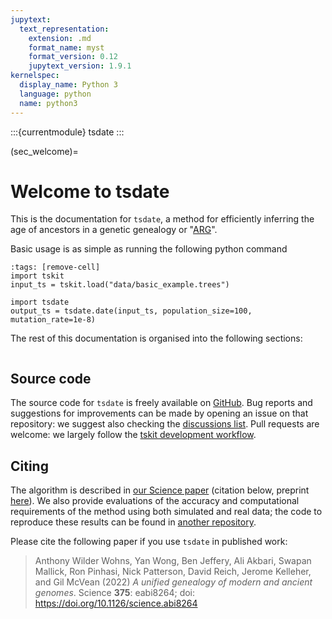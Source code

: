 ```yaml
---
jupytext:
  text_representation:
    extension: .md
    format_name: myst
    format_version: 0.12
    jupytext_version: 1.9.1
kernelspec:
  display_name: Python 3
  language: python
  name: python3
---
```


:::{currentmodule} tsdate
:::

(sec_welcome)=

# Welcome to tsdate

This is the documentation for `tsdate`, a method for efficiently inferring the
age of ancestors in a genetic genealogy or "[ARG](https://tskit.dev/tutorials/args.html)".

Basic usage is as simple as running the following python command

```{code-cell} ipython3
:tags: [remove-cell]
import tskit
input_ts = tskit.load("data/basic_example.trees")
```

```{code-cell} ipython3
import tsdate
output_ts = tsdate.date(input_ts, population_size=100, mutation_rate=1e-8)
```

The rest of this documentation is organised into the following sections:

```{tableofcontents}
```

## Source code

The source code for `tsdate` is freely available on [GitHub](https://github.com/tskit-dev/tsdate).
Bug reports and suggestions for improvements can be made by opening an issue on that repository:
we suggest also checking the [discussions list](https://github.com/tskit-dev/tsdate/discussions).
Pull requests are welcome: we largely follow the
[tskit development workflow](https://tskit.dev/tskit/docs/latest/development.html#workflow).

## Citing

The algorithm is described in [our Science paper](https://www.science.org/doi/10.1126/science.abi8264)
(citation below, preprint [here](https://www.biorxiv.org/content/10.1101/2021.02.16.431497v2)). We also provide
evaluations of the accuracy and computational requirements of the method using both simulated and real
data; the code to reproduce these results can be found in
[another repository](https://github.com/awohns/unified_genealogy_paper).

Please cite the following paper if you use `tsdate` in published work:

> Anthony Wilder Wohns, Yan Wong, Ben Jeffery, Ali Akbari, Swapan Mallick, Ron Pinhasi, Nick Patterson, David Reich, Jerome Kelleher, and Gil McVean (2022) *A unified genealogy of modern and ancient genomes*. Science **375**: eabi8264; doi: https://doi.org/10.1126/science.abi8264

